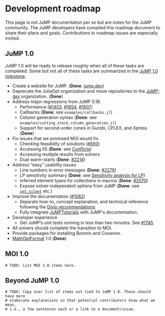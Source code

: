 # Development roadmap

This page is not JuMP documentation *per se* but are notes for the JuMP
community. The JuMP developers have compiled this roadmap document to
share their plans and goals. Contributions to roadmap issues are especially
invited.

## JuMP 1.0

JuMP 1.0 will be ready to release roughly when all of these tasks are completed.
Some but not all of these tasks are summarized in the
[JuMP 1.0 milestone](https://github.com/jump-dev/JuMP.jl/milestone/12).

- Create a website for JuMP. (**Done**: [jump.dev](https://jump.dev))
- Deprecate the JuliaOpt organization and move repositories to the
  [JuMP-dev](https://github.com/JuMP-dev) organization. (**Done**)
- Address major regressions from JuMP 0.18.
  - Performance ([#1403](https://github.com/jump-dev/JuMP.jl/issues/1403),
                 [#1654](https://github.com/jump-dev/JuMP.jl/issues/1654),
                 [#1607](https://github.com/jump-dev/JuMP.jl/issues/1607))
  - Callbacks (**Done**: see `examples/callbacks.jl`)
  - Column generation syntax (**Done**: see `examples/cutting_stock_column_generation.jl`)
  - Support for second-order cones in Gurobi, CPLEX, and Xpress (**Done**)
- Fix issues that we promised MOI would fix.
  - Checking feasibility of solutions ([#693](https://github.com/jump-dev/JuMP.jl/issues/693))
  - Accessing IIS (**Done**: see [Conflicts](@ref))
  - Accessing multiple results from solvers
  - Dual warm-starts (**Done**: [#2214](https://github.com/jump-dev/JuMP.jl/pull/2214))
- Address “easy” usability issues
  - Line numbers in error messages (**Done**: [#2276](https://github.com/jump-dev/JuMP.jl/pull/2276))
  - LP sensitivity summary (**Done**: see [Sensitivity analysis for LP](@ref))
  - Inferred element types for collections in macros (**Done**: [#2070](https://github.com/jump-dev/JuMP.jl/pull/2070))
  - Expose solver-independent options from JuMP (**Done**: see [`set_silent`](@ref) etc.)
- Improve the documentation ([#1062](https://github.com/jump-dev/JuMP.jl/issues/1062))
  - Separate how-to, concept explanation, and technical reference following the
    [Divio recommendations](https://www.divio.com/blog/documentation/)
  - Fully integrate [JuMPTutorials](https://github.com/jump-dev/JuMPTutorials.jl)
    with JuMP's documentation.
- Developer experience
  - Get JuMP’s unit tests running in less than two minutes. See [#1745](https://github.com/jump-dev/JuMP.jl/pull/1745).
- All solvers should complete the transition to MOI.
- Provide packages for installing Bonmin and Couenne.
- [MathOptFormat](https://github.com/odow/MathOptFormat.jl) 1.0 (**Done**)

## MOI 1.0

```@meta
# TODO: List MOI 1.0 items here.
```

## Beyond JuMP 1.0

```@meta
# TODO: Copy over list of items not tied to JuMP 1.0. These should have more
# elaborate explanations so that potential contributors know what we mean,
# i.e., a few sentences each or a link to a document/issue.
```
